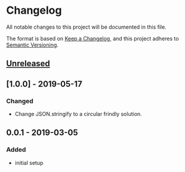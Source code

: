 # Changelog

All notable changes to this project will be documented in this file.

The format is based on [Keep a Changelog](https://keepachangelog.com/en/1.0.0/),
and this project adheres to [Semantic Versioning](https://semver.org/spec/v2.0.0.html).

## [Unreleased]

## [1.0.0] - 2019-05-17

### Changed

-   Change JSON.stringify to a circular frindly solution.

## 0.0.1 - 2019-03-05

### Added

-   initial setup

[unreleased]: https://github.com/uniprank/ngx-lazy-bind
